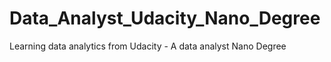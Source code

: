 # Data_Analyst_Udacity_Nano_Degree
Learning data analytics from Udacity - A data analyst Nano Degree
